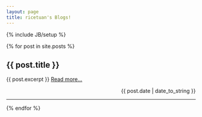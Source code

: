 ```yaml
---
layout: page
title: ricetuan's Blogs!
---
```

{% include JB/setup %}

{% for post in site.posts %}
## {{ post.title }}
  {{ post.excerpt }}
  <a href="{{ BASE_PATH }}{{ post.url }}">Read more...</a>

  <div style="text-align: right;">
    {{ post.date | date_to_string }}
  </div>

---------------------------------------
{% endfor %}
